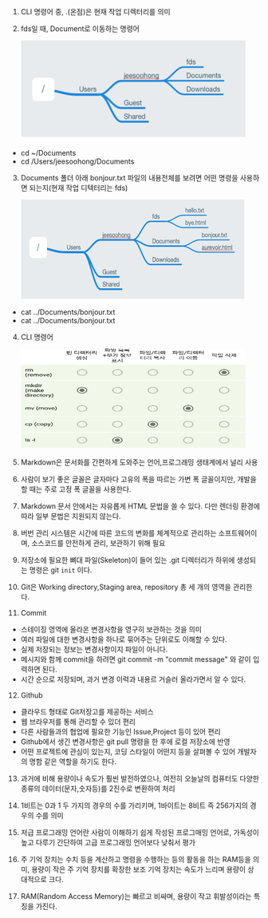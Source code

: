 
1. CLI 명령어 중, .(온점)은 현재 작업 디렉터리를 의미

2. fds일 때, Document로 이동하는 명령어

    <img src='./img/이동경로1.png' width='450px' height='200px'/>

  - cd ~/Documents
  - cd /Users/jeesoohong/Documents

3. Documents 폴더 아래 bonjour.txt 파일의 내용전체를 보려면 어떤 명령을 사용하면 되는지(현재 작업 디텍터리는 fds) 

    <img src='./img/이동경로2.png' width='450px' height='200px'/>

  - cat ../Documents/bonjour.txt
  - cat ../Documents/bonjour.txt

4. CLI 명령어 

    <img src='./img/CLI명령어.png' width='450px' height='200px'/>

5. Markdown은 문서화를 간편하게 도와주는 언어,프로그래밍 생태계에서 널리 사용

6. 사람이 보기 좋은 글꼴은 글자마다 고유의 폭을 따르는 가변 폭 글꼴이지만, 개발을 할 때는 주로 고정 폭 글꼴을 사용한다.

7. Markdown 문서 안에서는 자유롭게 HTML 문법을 쓸 수 있다. 다만 렌더링 환경에 따라 일부 문법은 지원되지 않는다.

8. 버번 관리 시스템은 시간에 따른 코드의 변화를 체계적으로 관리하는 소프트웨어이며, 소스코드를 안전하게 관리, 보관하기 위해 필요

9. 저장소에 필요한 뼈대 파일(Skeleton)이 들어 있는 .git 디렉터리가 하위에 생성되는 명령은 git `init` 이다.

10. Git은 Working directory,Staging area, repository 총 세 개의 영역을 관리한다.

11. Commit
  - 스테이징 영역에 올라온 변경사항을 영구히 보관하는 것을 의미
  - 여러 파일에 대한 변경사항을 하나로 묶어주는 단위로도 이해할 수 있다.
  - 실제 저장되는  정보는 변경사항이지 파일이 아니다.
  - 메시지와 함께 commit을 하려면 git commit -m "commit message" 와 같이 입력하면 된다.
  - 시간 순으로 저장되며, 과거 변경 이력과 내용르 거슬러 올라가면서 알 수 있다.

12. Github
  - 클라우드 형태로 Git저장고를 제공하는 서비스
  - 웹 브라우저를 통해 관리할 수 있더 편리
  - 다른 사람들과의 협업에 필요한 기능인 Issue,Project 등이 있어 편리
  - Github에서 생긴 변경사항은 git pull 명령을 한 후에 로컬 저장소에 반영
  - 어떤 프로젝트에 관심이 있는지, 코딩 스타일이 어떤지 등을 살펴볼 수 있어 개발자의 명함 같은 역할을 하기도 한다.

13. 과거에 비해 용량이나 속도가 훨씬 발전하였으나, 여전히 오늘날의 컴퓨터도 다양한 종류의 데이터(문자,숫자등)를 2진수로 변환하여 처리

14. 1비트는 0과 1 두 가지의 경우의 수를 가리키며, 1바이트는 8비트 즉 256가지의 경우의 수를 의미

15. 저급 프로그래밍 언어란 사람이 이해하기 쉽게 작성된 프로그매밍 언어로, 가독성이 높고 다루기 간단하여 고급 프로그래밍 언어보다 낮춰서 평가

16. 주 기억 장치는 수치 등을 계산하고 명령을 수행하는 등의 활동을 하는 RAM등을 의미, 용량이 작은 주 기억 장치를 확장한 보조 기억 장치는 속도가 느리며 용량이 상대적으로 크다.

17. RAM(Random Access Memory)는 빠르고 비싸며, 용량이 작고 휘발성이라는 특징을 가진다.